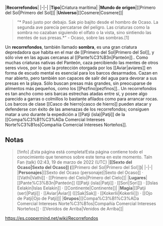 

|**Recorrefondos**|
|-|-|
|**Tipo**|Criatura marítima|
|**Mundo de origen**|[[Primero del Sol\|Primero del Sol]]|
|**Universo**|[[Cosmere\|Cosmere]]|

>“* Pasó justo por debajo. Sak pio bajito desde el hombro de Ocaso. La segunda ave parecía percatarse del peligro. Las criaturas como la sombra no cazaban siguiendo el olfato o la vista, sino sintiendo las mentes de sus presas.*”
\- Ocaso, sobre las sombras.[1]


Un **recorrefondos**, también llamado **sombra**, es una gran criatura depredadora que habita en el mar de [[Primero del Sol\|Primero del Sol]], y sólo vive en las aguas cercanas al [[Pante%C3%B3n\|Panteón]]..
Como muchas criaturas nativas del Panteón, caza percibiendo las mentes de otros seres vivos, por lo que la protección otorgada por los [[Aviar\|aviares]] en forma de escudo mental es esencial para los barcos desarmados. Cazan en mar abierto, pero también son capaces de salir del agua para devorar a sus presas en la playa. Sólo buscan presas más grandes, sin preocuparse de alimentos más pequeños, como los [[Pezfino\|pezfinos]]..
Un recorrefondos es tan ancho como seis barcas estrechas atadas entre sí, y posee algo parecido a garras o colmillos lo bastante afilados como para arrancar rocas.
Los barcos de clase [[Casco de hierro\|casco de hierro]] pueden atacar y defenderse con éxito de las amenazas de los recorrefondos; consiguen matar a uno durante la expedición a [[Patji (isla)\|Patji]] de la [[Compa%C3%B1%C3%ADa Comercial Intereses Norte%C3%B1os\|Compañía Comercial Intereses Norteños]].

## Notas

> [!info] ¡Esta página está completa!Esta página contiene todo el conocimiento que tenemos sobre este tema en este momento.
Taln Fan (talk) 02:43, 19 de marzo de 2022 (UTC)
|**[[Sexto del Ocaso\|Sexto del Ocaso]] (**[[Primero del Sol\|Primero del Sol]]**)**|
|-|-|
|**Personajes**|[[Sexto del Ocaso (personaje)\|Sexto del Ocaso]] · [[Vathi\|Vathi]] · [[Primero del Cielo\|Primero del Cielo]]|
|**Lugares**|[[Pante%C3%B3n\|Panteón]] ([[Patji (isla)\|Patji]] · [[Sori\|Sori]]) · [[Islas Eelakin\|Islas Eelakin]] · [[Continente\|Continente]]|
|**Magia**|[[Patji (ser)\|Patji]] · [[Aviar\|Aviar]] ([[Sak\|Sak]] · [[Kokerlii\|Kokerlii]]) · [[Ojo de Patji\|Ojo de Patji]]|
|**Grupos**|[[Compa%C3%B1%C3%ADa Comercial Intereses Norte%C3%B1os\|Compañía Comercial Intereses Norteños]] · [[Venidos de Arriba\|Venidos de Arriba]]|



https://es.coppermind.net/wiki/Recorrefondos